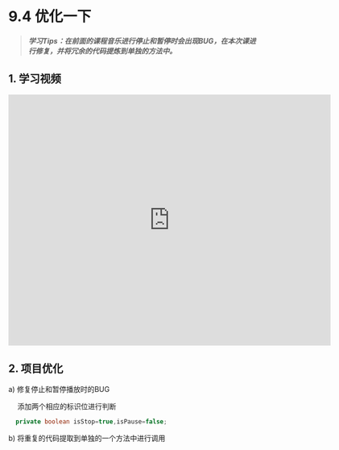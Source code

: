 # 9.4 优化一下

>##### 学习Tips：在前面的课程音乐进行停止和暂停时会出现BUG，在本次课进行修复，并将冗余的代码提炼到单独的方法中。

## 1. 学习视频

<iframe frameborder="0" width="640" height="498" src="https://v.qq.com/iframe/player.html?vid=l0199mjdynm&tiny=0&auto=0" allowfullscreen></iframe>

## 2. 项目优化

a) 修复停止和暂停播放时的BUG

　 添加两个相应的标识位进行判断
  
```Java
  private boolean isStop=true,isPause=false;
```

b) 将重复的代码提取到单独的一个方法中进行调用